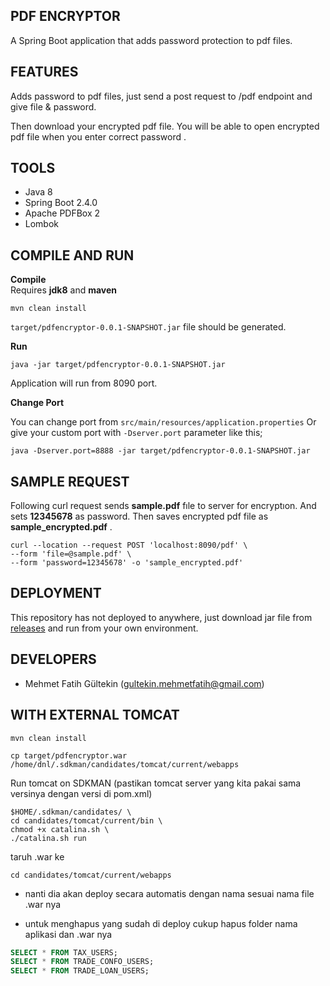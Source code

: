## PDF ENCRYPTOR

A Spring Boot application that adds password protection to pdf files.

## FEATURES

Adds password to pdf files, just send a post request to /pdf endpoint and give file & password.

Then download your encrypted pdf file. You will be able to open encrypted pdf file when you enter correct password .

## TOOLS

- Java 8
- Spring Boot 2.4.0
- Apache PDFBox 2
- Lombok

## COMPILE AND RUN

**Compile**  
Requires **jdk8** and **maven**

    mvn clean install

`target/pdfencryptor-0.0.1-SNAPSHOT.jar` file should be generated.

**Run**

    java -jar target/pdfencryptor-0.0.1-SNAPSHOT.jar  

Application will run from 8090 port.

**Change Port**

You can change port from `src/main/resources/application.properties`
Or give your custom port with `-Dserver.port` parameter like this;

    java -Dserver.port=8888 -jar target/pdfencryptor-0.0.1-SNAPSHOT.jar

## SAMPLE REQUEST

Following curl request sends **sample.pdf** fıle to server for encryptıon. And sets **12345678** as password. Then saves
encrypted pdf file as **sample_encrypted.pdf** .

    curl --location --request POST 'localhost:8090/pdf' \
    --form 'file=@sample.pdf' \
    --form 'password=12345678' -o 'sample_encrypted.pdf'

## DEPLOYMENT

This repository has not deployed to anywhere, just download jar file
from [releases](https://github.com/gulteking/pdfencryptor/releases) and run from your own environment.

## DEVELOPERS

- Mehmet Fatih Gültekin (gultekin.mehmetfatih@gmail.com)

## WITH EXTERNAL TOMCAT

```shell
mvn clean install
```

```shell
cp target/pdfencryptor.war /home/dnl/.sdkman/candidates/tomcat/current/webapps
```

Run tomcat on SDKMAN (pastikan tomcat server yang kita pakai sama versinya dengan versi di pom.xml)

```shell
$HOME/.sdkman/candidates/ \
cd candidates/tomcat/current/bin \
chmod +x catalina.sh \
./catalina.sh run 
```

taruh .war ke

```shell
cd candidates/tomcat/current/webapps
```

- nanti dia akan deploy secara automatis dengan nama sesuai nama file .war nya

- untuk menghapus yang sudah di deploy cukup hapus folder nama aplikasi dan .war nya

```sql
SELECT * FROM TAX_USERS;
SELECT * FROM TRADE_CONFO_USERS;
SELECT * FROM TRADE_LOAN_USERS;
```